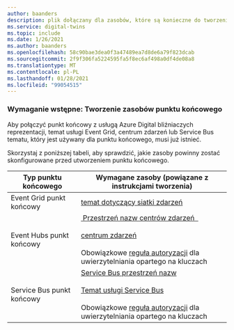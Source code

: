 ```yaml
---
author: baanders
description: plik dołączany dla zasobów, które są konieczne do tworzenia punktów końcowych usługi Azure Digital bliźniaczych reprezentacji
ms.service: digital-twins
ms.topic: include
ms.date: 1/26/2021
ms.author: baanders
ms.openlocfilehash: 58c90bae3dea0f3a47489ea7d8de6a79f823dcab
ms.sourcegitcommit: 2f9f306fa5224595fa5f8ec6af498a0df4de08a8
ms.translationtype: MT
ms.contentlocale: pl-PL
ms.lasthandoff: 01/28/2021
ms.locfileid: "99054515"
---
```

### <a name="prerequisite-create-endpoint-resources"></a>Wymaganie wstępne: Tworzenie zasobów punktu końcowego

Aby połączyć punkt końcowy z usługą Azure Digital bliźniaczych reprezentacji, temat usługi Event Grid, centrum zdarzeń lub Service Bus tematu, który jest używany dla punktu końcowego, musi już istnieć.

Skorzystaj z poniższej tabeli, aby sprawdzić, jakie zasoby powinny zostać skonfigurowane przed utworzeniem punktu końcowego.

| Typ punktu końcowego | Wymagane zasoby (powiązane z instrukcjami tworzenia) |
| --- | --- |
| Event Grid punkt końcowy | [temat dotyczący siatki zdarzeń](../articles/event-grid/custom-event-quickstart-portal.md#create-a-custom-topic) |
| Event Hubs punkt końcowy | [&nbsp;Przestrzeń nazw centrów zdarzeń &nbsp;](../articles/event-hubs/event-hubs-create.md)<br/><br/>[centrum zdarzeń](../articles/event-hubs/event-hubs-create.md)<br/><br/>Obowiązkowe [reguła autoryzacji](../articles/event-hubs/authorize-access-shared-access-signature.md) dla uwierzytelniania opartego na kluczach | 
| Service Bus punkt końcowy | [Service Bus przestrzeń nazw](../articles/service-bus-messaging/service-bus-quickstart-topics-subscriptions-portal.md)<br/><br/>[Temat usługi Service Bus](../articles/service-bus-messaging/service-bus-quickstart-topics-subscriptions-portal.md)<br/><br/> Obowiązkowe [reguła autoryzacji](../articles/service-bus-messaging/service-bus-authentication-and-authorization.md#shared-access-signature) dla uwierzytelniania opartego na kluczach|
